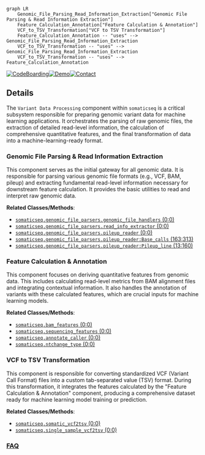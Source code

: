 ```mermaid
graph LR
    Genomic_File_Parsing_Read_Information_Extraction["Genomic File Parsing & Read Information Extraction"]
    Feature_Calculation_Annotation["Feature Calculation & Annotation"]
    VCF_to_TSV_Transformation["VCF to TSV Transformation"]
    Feature_Calculation_Annotation -- "uses" --> Genomic_File_Parsing_Read_Information_Extraction
    VCF_to_TSV_Transformation -- "uses" --> Genomic_File_Parsing_Read_Information_Extraction
    VCF_to_TSV_Transformation -- "uses" --> Feature_Calculation_Annotation
```

[![CodeBoarding](https://img.shields.io/badge/Generated%20by-CodeBoarding-9cf?style=flat-square)](https://github.com/CodeBoarding/CodeBoarding)[![Demo](https://img.shields.io/badge/Try%20our-Demo-blue?style=flat-square)](https://www.codeboarding.org/demo)[![Contact](https://img.shields.io/badge/Contact%20us%20-%20contact@codeboarding.org-lightgrey?style=flat-square)](mailto:contact@codeboarding.org)

## Details

The `Variant Data Processing` component within `somaticseq` is a critical subsystem responsible for preparing genomic variant data for machine learning applications. It orchestrates the parsing of raw genomic files, the extraction of detailed read-level information, the calculation of comprehensive quantitative features, and the final transformation of data into a machine-learning-ready format.

### Genomic File Parsing & Read Information Extraction
This component serves as the initial gateway for all genomic data. It is responsible for parsing various genomic file formats (e.g., VCF, BAM, pileup) and extracting fundamental read-level information necessary for downstream feature calculation. It provides the basic utilities to read and interpret raw genomic data.


**Related Classes/Methods**:

- <a href="https://github.com/bioinform/somaticseq/somaticseq/genomic_file_parsers/genomic_file_handlers.py#L0-L0" target="_blank" rel="noopener noreferrer">`somaticseq.genomic_file_parsers.genomic_file_handlers` (0:0)</a>
- <a href="https://github.com/bioinform/somaticseq/somaticseq/genomic_file_parsers/read_info_extractor.py#L0-L0" target="_blank" rel="noopener noreferrer">`somaticseq.genomic_file_parsers.read_info_extractor` (0:0)</a>
- <a href="https://github.com/bioinform/somaticseq/somaticseq/genomic_file_parsers/pileup_reader.py#L0-L0" target="_blank" rel="noopener noreferrer">`somaticseq.genomic_file_parsers.pileup_reader` (0:0)</a>
- <a href="https://github.com/bioinform/somaticseq/somaticseq/genomic_file_parsers/pileup_reader.py#L163-L313" target="_blank" rel="noopener noreferrer">`somaticseq.genomic_file_parsers.pileup_reader:Base_calls` (163:313)</a>
- <a href="https://github.com/bioinform/somaticseq/somaticseq/genomic_file_parsers/pileup_reader.py#L13-L160" target="_blank" rel="noopener noreferrer">`somaticseq.genomic_file_parsers.pileup_reader:Pileup_line` (13:160)</a>


### Feature Calculation & Annotation
This component focuses on deriving quantitative features from genomic data. This includes calculating read-level metrics from BAM alignment files and integrating contextual information. It also handles the annotation of variants with these calculated features, which are crucial inputs for machine learning models.


**Related Classes/Methods**:

- <a href="https://github.com/bioinform/somaticseq/somaticseq/bam_features.py#L0-L0" target="_blank" rel="noopener noreferrer">`somaticseq.bam_features` (0:0)</a>
- <a href="https://github.com/bioinform/somaticseq/somaticseq/sequencing_features.py#L0-L0" target="_blank" rel="noopener noreferrer">`somaticseq.sequencing_features` (0:0)</a>
- <a href="https://github.com/bioinform/somaticseq/somaticseq/annotate_caller.py#L0-L0" target="_blank" rel="noopener noreferrer">`somaticseq.annotate_caller` (0:0)</a>
- <a href="https://github.com/bioinform/somaticseq/somaticseq/ntchange_type.py#L0-L0" target="_blank" rel="noopener noreferrer">`somaticseq.ntchange_type` (0:0)</a>


### VCF to TSV Transformation
This component is responsible for converting standardized VCF (Variant Call Format) files into a custom tab-separated value (TSV) format. During this transformation, it integrates the features calculated by the "Feature Calculation & Annotation" component, producing a comprehensive dataset ready for machine learning model training or prediction.


**Related Classes/Methods**:

- <a href="https://github.com/bioinform/somaticseq/somaticseq/somatic_vcf2tsv.py#L0-L0" target="_blank" rel="noopener noreferrer">`somaticseq.somatic_vcf2tsv` (0:0)</a>
- <a href="https://github.com/bioinform/somaticseq/somaticseq/single_sample_vcf2tsv.py#L0-L0" target="_blank" rel="noopener noreferrer">`somaticseq.single_sample_vcf2tsv` (0:0)</a>




### [FAQ](https://github.com/CodeBoarding/GeneratedOnBoardings/tree/main?tab=readme-ov-file#faq)